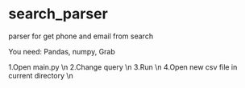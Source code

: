 # search_parser
parser for get phone and email from search

You need: Pandas, numpy, Grab

1.Open main.py \n
2.Change query \n
3.Run \n
4.Open new csv file in current directory \n
